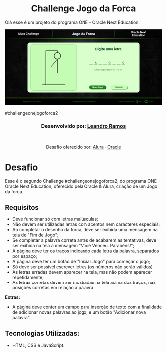 <h1 align="center">Challenge Jogo da Forca</h1>

Olá esse é um projeto do programa ONE - Oracle Next Education.

<img src="/img/projeto.png"/>

#challengeonejogoforca2
  
<h3 align="center">Desenvolvido por:
    <a href="https://www.linkedin.com/in/lp-ramos/" target="_blank">Leandro Ramos</a>
</h3>

<p align="center"><br/><br/>
    Desafio oferecido por: 
    <a href="https://www.alura.com.br/">Alura</a> · <a href="https://www.oracle.com/br/education/oracle-next-education/">Oracle</a>
</p>

# Desafio
Esse é o segundo Challenge #challengeonejogoforca2, do programa ONE - Oracle Next Education, oferecido pela Oracle & Alura, criação de um Jogo da forca.
        
## Requisitos
- Deve funcionar só com letras maiúsculas;
- Não devem ser utilizadas letras com acentos nem caracteres especiais;
- Ao completar o desenho da forca, deve ser exibida uma mensagem na tela de "Fim de Jogo";
- Se completar a palavra correta antes de acabarem as tentativas, deve ser exibida na tela a mensagem "Você Venceu. Parabéns!";
- A página deve ter os traços indicando cada letra da palavra, separados por espaço;
- A página deve ter um botão de "Iniciar Jogo" para começar o jogo;
- Só deve ser possívél escrever letras (os números não serão válidos)
- As letras erradas devem aparecer na tela, mas não podem aparecer repetidamente;
- As letras corretas devem ser mostradas na tela acima dos traços, nas posições corretas em relação à palavra.

**Extras:**
- A página deve conter um campo para inserção de texto com a finalidade de adicionar novas palavras ao jogo, e um botão "Adicionar nova palavra".

## Tecnologias Utilizadas:
- HTML, CSS e JavaScript.